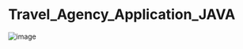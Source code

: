 # Travel_Agency_Application_JAVA
![image](https://user-images.githubusercontent.com/79698057/186841967-881df15c-5359-4de4-9313-0b1467f14d46.png)
